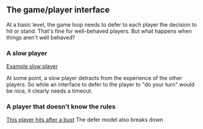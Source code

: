 ## The game/player interface

At a basic level, the game loop needs to defer to each player the decision to hit or stand. That's fine for well-behaved players.  But what happens when things aren't well behaved?

### A slow player
[Example slow player](/src/main/java/com/sweeneyb/blackjack/players/SlowPlayer.java)

At some point, a slow player detracts from the experience of the other players.  So while an interface to defer to the player to "do your turn" would be nice, it clearly needs a timeout.

### A player that doesn't know the rules
[This player hits after a bust](/src/main/java/com/sweeneyb/blackjack/players/HitTooMuchPlayer.java)
The defer model also breaks down  